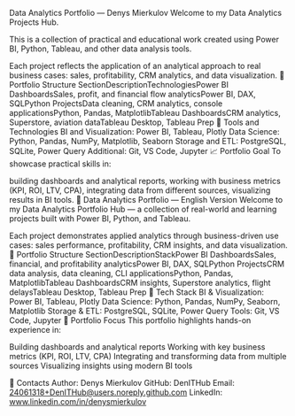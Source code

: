 Data Analytics Portfolio — Denys Mierkulov 
Welcome to my Data Analytics Projects Hub.

This is a collection of practical and educational work created using Power BI, Python, Tableau, and other data analysis tools.

Each project reflects the application of an analytical approach to real business cases: sales, profitability, CRM analytics, and data visualization. 📂 Portfolio Structure SectionDescriptionTechnologiesPower BI DashboardsSales, profit, and financial flow analyticsPower BI, DAX, SQLPython ProjectsData cleaning, CRM analytics, console applicationsPython, Pandas, MatplotlibTableau DashboardsCRM analytics, Superstore, aviation dataTableau Desktop, Tableau Prep 🧰 Tools and Technologies BI and Visualization: Power BI, Tableau, Plotly Data Science: Python, Pandas, NumPy, Matplotlib, Seaborn Storage and ETL: PostgreSQL, SQLite, Power Query Additional: Git, VS Code, Jupyter 📈 Portfolio Goal To showcase practical skills in:

building dashboards and analytical reports, working with business metrics (KPI, ROI, LTV, CPA), integrating data from different sources, visualizing results in BI tools. 🚀 Data Analytics Portfolio — English Version Welcome to my Data Analytics Portfolio Hub — a collection of real-world and learning projects built with Power BI, Python, and Tableau.

Each project demonstrates applied analytics through business-driven use cases: sales performance, profitability, CRM insights, and data visualization. 📂 Portfolio Structure SectionDescriptionStackPower BI DashboardsSales, financial, and profitability analyticsPower BI, DAX, SQLPython ProjectsCRM data analysis, data cleaning, CLI applicationsPython, Pandas, MatplotlibTableau DashboardsCRM insights, Superstore analytics, flight delaysTableau Desktop, Tableau Prep 🧰 Tech Stack BI & Visualization: Power BI, Tableau, Plotly Data Science: Python, Pandas, NumPy, Seaborn, Matplotlib Storage & ETL: PostgreSQL, SQLite, Power Query Tools: Git, VS Code, Jupyter 🎯 Portfolio Focus This portfolio highlights hands-on experience in:

Building dashboards and analytical reports Working with key business metrics (KPI, ROI, LTV, CPA) Integrating and transforming data from multiple sources Visualizing insights using modern BI tools 

📎 Contacts Author: 
  Denys Mierkulov 
  GitHub: DenITHub 
  Email: 24061318+DenITHub@users.noreply.github.com 
  LinkedIn: www.linkedin.com/in/denysmierkulov